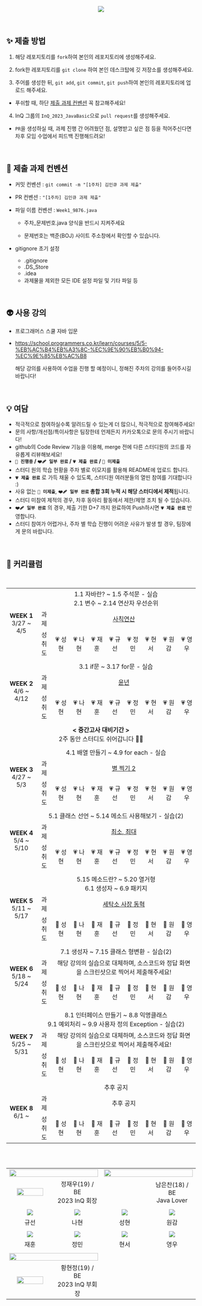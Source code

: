 <p align="center"><img src="https://user-images.githubusercontent.com/58041212/225630182-3c2bdd35-6bac-48ab-bb22-e66703101e6a.jpg"></p>

<br>

## ✨ 제출 방법

1. 해당 레포지토리를 `fork`하여 본인의 레포지토리에 생성해주세요.

2. fork한 레포지토리를 `git clone` 하여 본인 데스크탑에 깃 저장소를 생성해주세요.

3. 주어를 생성한 뒤, `git add`, `git commit`, `git push`하여 본인의 레포지토리에 업로드 해주세요.

- 푸쉬할 때, 하단 [제출 과제 컨벤션](#📝-제출-과제-컨벤션) 꼭 참고해주세요!

4. InQ 그룹의 `InQ_2023_JavaBasic`으로 `pull request`를 생성해주세요.

- `PR`을 생성하실 때, 과제 진행 간 어려웠던 점, 설명받고 싶은 점 등을 적어주신다면<br>차후 모임 수업에서 피드백 진행해드려요!

<br/>

## 📝 제출 과제 컨벤션

- 커밋 컨벤션 : `git commit -m "[1주차] 김인큐 과제 제출"`

- PR 컨벤션 : `"[1주차] 김인큐 과제 제출"`

- 파일 이름 컨벤션 : `Week1_9876.java`

  - 주차_문제번호.java 양식을 반드시 지켜주세요

  - 문제번호는 백준(BOJ) 사이트 주소창에서 확인할 수 있습니다.

- gitignore 초기 설정
  - .gitignore
  - .DS_Store
  - .idea
  - 과제물을 제외한 모든 IDE 설정 파일 및 기타 파일 등

<br/>

## 👽️ 사용 강의

- 프로그래머스 스쿨 자바 입문

- https://school.programmers.co.kr/learn/courses/5/5-%EB%AC%B4%EB%A3%8C-%EC%9E%90%EB%B0%94-%EC%9E%85%EB%AC%B8

  해당 강의를 사용하여 수업을 진행 할 예정이니, 정해진 주차의 강의를 들어주시길 바랍니다!

<br/>

## 💡 여담

- 적극적으로 참여하실수록 알려드릴 수 있는게 더 많으니, 적극적으로 참여해주세요!
- 문의 사항/개선점/특이사항은 팀장한테 언제든지 카카오톡으로 문의 주시기 바랍니다!
- github의 Code Review 기능을 이용해, merge 전에 다른 스터디원의 코드를 자유롭게 리뷰해보세요!
-  **`🤍 진행중` / `❤️‍🩹 일부 완료` / `💗 제출 완료` / `🖤 미제출`**
  - 스터디 원의 학습 현황을 주차 별로 이모지를 활용해 README에 업로드 합니다.
  - **`💗 제출 완료`** 로 가득 채울 수 있도록, 스터디원 여러분들의 열띤 참여를 기대합니다 :)
  - 사유 없는 **`🖤 미제출`**, **`❤️‍🩹 일부 완료` 총합 3회 누적 시 해당 스터디에서 제적**됩니다.
  - 스터디 미참여 제적의 경우, 차후 동아리 활동에서 제한/제명 조치 될 수 있습니다.
  - **`❤️‍🩹 일부 완료`** 의 경우, 제출 기한 D+7 까지 완료하여 Push하시면 **`💗 제출 완료`** 반영합니다.
  - 스터디 참여가 어렵거나, 주차 별 학습 진행이 어려운 사유가 발생 할 경우, 팀장에게 문의 바랍니다.


<br>

## 📱 커리큘럼
<table align="center" width=100%>
  <tr>
    <td rowspan = "3" colspan = "2" align="center"><b>WEEK 1</b>
  <br>
  3/27 ~ 4/5
    </td>
    <td colspan = "10" align="center">
  1.1 자바란? ~ 1.5 주석문 - 실습 <br>
  2.1 변수 ~ 2.14 연산자 우선순위
  <br></td>
  </tr>
  <tr>
  <td colspan=2 align="center">과제</td>
  <td colspan=8 align="center"><a href="https://www.acmicpc.net/problem/10869"/>사칙연산</td>
  </tr>
  <tr>
    <td colspan=2 align="center">성취도</td>
    <td align="center">💗 성현</td>
    <td align="center">💗 나현</td>
    <td align="center">💗 재훈</td>
    <td align="center">💗 규선</td>
    <td align="center">💗 정민</td>
    <td align="center">💗 현서</td>
    <td align="center">💗 원감</td>
    <td align="center">💗 영우</td>
  </tr>
  <tr>
  <td colspan=12></td>
  </tr>
  <tr>
    <td rowspan = "3" colspan = "2" align="center"><b>WEEK 2</b>
  <br>
  4/6 ~ 4/12
    </td>
    <td colspan = "10" align="center">
  3.1 if문 ~ 3.17 for문 - 실습
    </td>
  </tr>
  <tr>
<td colspan=2 align="center">과제</td>
<td colspan=9 align="center"><a href="https://www.acmicpc.net/problem/2753"/>윤년</td>
  </tr>
  <tr>
    <td colspan=2 align="center">성취도</td>
    <td align="center">💗 성현</td>
    <td align="center">💗 나현</td>
    <td align="center">💗 재훈</td>
    <td align="center">💗 규선</td>
    <td align="center">💗 정민</td>
    <td align="center">💗 현서</td>
    <td align="center">💗 원감</td>  
    <td align="center">💗 영우</td>
  </tr>
    <tr>
  <td colspan=12></td>
  </tr>
  <tr>
    <td colspan = "12" align="center"><b>< 중간고사 대비기간 ></b>
  <br>
  2주 동안 스터디도 쉬어갑니다 👋🏻</td><br/>
  </tr>
  <tr>
  <td colspan=12></td>
  </tr>
  <tr>
    <td rowspan = "3" colspan = "2" align="center"><b>WEEK 3</b>
  <br>
  4/27 ~ 5/3
    </td>
    <td colspan = "10" align="center">
  4.1 배열 만들기 ~ 4.9 for each - 실습
    </td>
  </tr>
  <tr>
<td colspan=2 align="center">과제</td>
<td colspan=8 align="center"><a href="https://www.acmicpc.net/problem/2439"/>별 찍기 2</td>
  </tr>
  <tr>
    <td colspan=2 align="center">성취도</td>
    <td align="center">💗 성현</td>
    <td align="center">💗 나현</td>
    <td align="center">💗 재훈</td>
    <td align="center">💗 규선</td>
    <td align="center">💗 정민</td>
    <td align="center">💗 현서</td>
    <td align="center">💗 원감</td>
    <td align="center">💗 영우</td>
  </tr>
    <tr>
  <td colspan=12></td>
  </tr>
  <tr>
    <td rowspan = "3" colspan = "2" align="center"><b>WEEK 4</b>
  <br>
  5/4 ~ 5/10
    </td>
    <td colspan = "10" align="center">
  5.1 클래스 선언 ~ 5.14 메소드 사용해보기 - 실습(2)
  </td>
  </tr>
  <tr>
<td colspan=2 align="center">과제</td>
<td colspan=8 align="center"><a href="https://www.acmicpc.net/problem/10818"/>최소, 최대</td>
  </tr>
  <tr>
    <td colspan=2 align="center">성취도</td>
    <td align="center">💗 성현</td>
    <td align="center">💗 나현</td>
    <td align="center">💗 재훈</td>
    <td align="center">💗 규선</td>
    <td align="center">💗 정민</td>
    <td align="center">💗 현서</td>
    <td align="center">💗 원감</td>
    <td align="center">💗 영우</td>
  </tr>
    <tr>
  <td colspan=12></td>
  </tr>
  <tr>
    <td rowspan = "3" colspan = "2" align="center"><b>WEEK 5</b>
  <br>
  5/11 ~ 5/17
    </td>
    <td colspan = "10" align="center">
    5.15 메소드란? ~ 5.20 열거형
    <br>
    6.1 생성자 ~ 6.9 패키지
  </td>
  </tr>
   <tr>
<td colspan=2 align="center">과제</td>
<td colspan=8 align="center"><a href="https://www.acmicpc.net/problem/2720"/>세탁소 사장 동혁</td>
  </tr>
  <tr>
    <td colspan=2 align="center">성취도</td>
    <td align="center">🤍 성현</td>
    <td align="center">🤍 나현</td>
    <td align="center">🤍 재훈</td>
    <td align="center">🤍 규선</td>
    <td align="center">🤍 정민</td>
  <td align="center">🤍 현서</td>
    <td align="center">🤍 원감</td>
<td align="center">🤍 영우</td>
  </tr>
    <tr>
  <td colspan=12></td>
  </tr>
  <tr>
    <td rowspan = "3" colspan = "2" align="center"><b>WEEK 6</b>
  <br>
  5/18 ~ 5/24
    </td>
    <td colspan = "10" align="center">
    7.1 생성자 ~ 7.15 클래스 형변환 - 실습(2)
    </td>
  </tr>
  <tr>
<td colspan=2 align="center">과제</td>
<td colspan=8 align="center">해당 강의의 실습으로 대체하며, 소스코드와 정답 화면을 스크린샷으로 찍어서 제출해주세요!</td>
</tr>
  <tr>
    <td colspan=2 align="center">성취도</td>
    <td align="center">🤍 성현</td>
    <td align="center">🤍 나현</td>
    <td align="center">🤍 재훈</td>
    <td align="center">🤍 규선</td>
    <td align="center">🤍 정민</td>
    <td align="center">🤍 현서</td>
    <td align="center">🤍 원감</td>
<td align="center">🤍 영우</td>
  </tr>
    <tr>
  <td colspan=12></td>
  </tr>
  <tr>
    <td rowspan = "3" colspan = "2" align="center"><b>WEEK 7</b>
  <br>
  5/25 ~ 5/31
    </td>
    <td colspan = "10" align="center">
  8.1 인터페이스 만들기 ~ 8.8 익명클래스
  <br>
  9.1 예외처리 ~ 9.9 사용자 정의 Exception - 실습(2)
  </td>
  </tr>
  <tr>
<td colspan=2 align="center">과제</td>
<td colspan=8 align="center">해당 강의의 실습으로 대체하며, 소스코드와 정답 화면을 스크린샷으로 찍어서 제출해주세요!</td>
  </tr>
  <tr>
    <td colspan=2 align="center">성취도</td>
    <td align="center">🤍 성현</td>
    <td align="center">🤍 나현</td>
    <td align="center">🤍 재훈</td>
    <td align="center">🤍 규선</td>
    <td align="center">🤍 정민</td>
    <td align="center">🤍 현서</td>
    <td align="center">🤍 원감</td>
<td align="center">🤍 영우</td>
  </tr>
    <tr>
  <td colspan=12></td>
  </tr>
  <tr>
    <td rowspan = "3" colspan = "2" align="center"><b>WEEK 8</b>
  <br>
  6/1 ~
    </td>
    <td colspan = "10" align="center">
  추후 공지
    </td>
  </tr>
  <tr>
<td colspan=2 align="center">과제</td>
<td colspan=8 align="center">추후 공지</td>
  </tr>
  <tr>
    <td colspan=2 align="center">성취도</td>
    <td align="center">🤍 성현</td>
    <td align="center">🤍 나현</td>
    <td align="center">🤍 재훈</td>
    <td align="center">🤍 규선</td>
    <td align="center">🤍 정민</td>
  <td align="center">🤍 현서</td>
    <td align="center">🤍 원감</td>
<td align="center">🤍 영우</td>
  </tr>
</table>

<br> <br> 


<table align="center">
    <tr>
    <td colspan=2 align="center"><a href="https://github.com/holyPigeon"><img src="https://readme-typing-svg.herokuapp.com?font=Rubik+80s+Fade&color=2F2F2F&size=30&center=true&vCenter=true&width=500&height=35&lines=TeamMaster&duration=1&pause=1000" style="vertical-align:top" width=100%></td>
     <td colspan=2 align="center"><a href="https://github.com/eunchannam"><img src="https://readme-typing-svg.herokuapp.com?font=Rubik+80s+Fade&color=2F2F2F&size=30&center=true&vCenter=true&width=500&height=35&lines=Mentor+&duration=1&pause=1000" style="vertical-align:top" width=100%></td>
  </tr>
  <tr>
      <td align="center"><a href="https://github.com/holyPigeon"><img src="https://avatars.githubusercontent.com/u/89138189?v=4" width=80%; height=25%style="vertical-align:top" alt=""/>
      <td width=25% align=center>정재우(19) / BE</br>2023 InQ 회장</br></td>
      <td align="center"><a href="https://github.com/eunchannam"><img src="https://avatars.githubusercontent.com/u/75837025?v=4" style="vertical-align:top" alt=""/></td>
      <td width=25% align=center>남은찬(18) / BE</br>Java Lover</br></td>
  </tr>
  <tr>
  <td colspan=2></td>
    <td colspan=2></td>
  </tr>
  <tr>
  <td align="center"><a href="https://github.com/gyuseon25"><img src=https://avatars.githubusercontent.com/u/118058218?v=4"/></td>
  <td align="center"><a href="https://github.com/nahyun0423"><img src=https://avatars.githubusercontent.com/u/68987116?v=4"/></td>
  <td align="center"><a href="https://github.com/hupa7"><img src=https://avatars.githubusercontent.com/u/128016629?v=4"/></td>
  <td align="center"><a href="https://github.com/wongam01"><img src=https://avatars.githubusercontent.com/u/128019637?v=4"/></td>
  </tr>
    <tr>
  <td align="center">규선</td>
  <td align="center">나현</td>
  <td align="center">성현</td>
  <td align="center">원감</td>
  </tr>
<tr>
  <td colspan=4></td>
  </tr>
<tr>
  <td align="center"><a href="https://github.com/SongJaeHoonn"><img src=https://avatars.githubusercontent.com/u/128021502?v=4"/></td>
  <td align="center"><a href="https://github.com/JeongMin-2"><img src=https://avatars.githubusercontent.com/u/128018186?v=4"/></td>
  <td align="center"><a href="https://github.com/hyeonseo9"><img src=https://avatars.githubusercontent.com/u/128016782?v=4"/></td>
  <td align="center"><a href="https://github.com/piedra-de-flor"><img src=https://avatars.githubusercontent.com/u/101418352?v=4"/></td>
  </tr>
<tr>
  <td align="center">재훈</td>
  <td align="center">정민</td>
  <td align="center">현서</td>
  <td align="center">영우</td>
  </tr>
    <tr>
  <td colspan=2></td>
  </tr>
  <tr>
    <td colspan=2 align="center"><a href="https://github.com/HyeonJeong519"><img src="https://readme-typing-svg.herokuapp.com?font=Rubik+80s+Fade&color=2F2F2F&size=30&center=true&vCenter=true&width=500&height=35&lines=Assistant&duration=1&pause=1000" style="vertical-align:top" width=100%></td>
  </tr>
  <tr>
      <td align="center"><a href="https://github.com/HyeonJeong519"><img src="https://avatars.githubusercontent.com/u/58041212?v=4" width=80%; height=25%style="vertical-align:top" alt=""/>
      <td width=25% align=center>황현정(19) / BE</br>2023 InQ 부회장</br></td>
  </tr>
</table>
  

